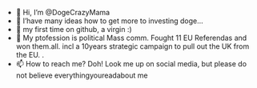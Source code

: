 - 👋 Hi, I’m @DogeCrazyMama
- 👀 I’have many ideas how to get more to investing doge...
- 🌱 my first time on github, a virgin :)
- 💞️ My ptofession is political Mass comm. Fought 11 EU Referendas and won them.all. incl a 10years strategic campaign to pull out
 the UK from the EU. . 
- 📫 How to reach me? Doh! Look me up on social media, but please do not believe everythingyoureadabout me 



<!---
DogeCrazyMama/DogeCrazyMama is a ✨ special ✨ repository because its `README.md` (this file) appears on your GitHub profile.
You can click the Preview link to take a look at your changes.
--->
